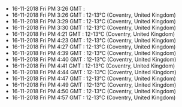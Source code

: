* 16-11-2018 Fri PM  3:26 GMT   : 
* 16-11-2018 Fri PM  3:26 GMT   : 12-13°C (Coventry, United Kingdom)
* 16-11-2018 Fri PM  3:29 GMT   : 12-13°C (Coventry, United Kingdom)
* 16-11-2018 Fri PM  3:30 GMT   : 12-13°C (Coventry, United Kingdom)
* 16-11-2018 Fri PM  4:21 GMT   : 12-13°C (Coventry, United Kingdom)
* 16-11-2018 Fri PM  4:23 GMT   : 12-13°C (Coventry, United Kingdom)
* 16-11-2018 Fri PM  4:27 GMT   : 12-13°C (Coventry, United Kingdom)
* 16-11-2018 Fri PM  4:39 GMT   : 12-13°C (Coventry, United Kingdom)
* 16-11-2018 Fri PM  4:40 GMT   : 12-13°C (Coventry, United Kingdom)
* 16-11-2018 Fri PM  4:41 GMT   : 12-13°C (Coventry, United Kingdom)
* 16-11-2018 Fri PM  4:44 GMT   : 12-13°C (Coventry, United Kingdom)
* 16-11-2018 Fri PM  4:47 GMT   : 12-13°C (Coventry, United Kingdom)
* 16-11-2018 Fri PM  4:49 GMT   : 12-13°C (Coventry, United Kingdom)
* 16-11-2018 Fri PM  4:50 GMT   : 12-13°C (Coventry, United Kingdom)
* 16-11-2018 Fri PM  4:57 GMT   : 12-13°C (Coventry, United Kingdom)
